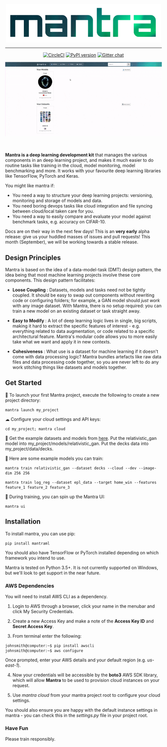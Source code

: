 <div align="center">
    <img width="500" src="docs/source/logo.png">    
</div>

-----------------------------------------


<div align="center">
    
[![CircleCI](https://circleci.com/gh/RJT1990/mantra.svg?style=shield&circle-token=ef9ddee091dd77395273f8d59f6b6b5b091212c7)](https://circleci.com/gh/RJT1990/mantra)
[![PyPI version](https://badge.fury.io/py/mantraml.svg)](https://badge.fury.io/py/mantraml)
[![Gitter chat](https://badges.gitter.im/gitterHQ/gitter.png)](https://gitter.im/mantraml/Lobby)

<img src="docs/source/demo.gif">
</div>
<br><br>


**Mantra is a deep learning development kit** that manages the various components in an deep learning project, and makes it much easier to do routine tasks like training in the cloud, model monitoring, model benchmarking and more. It works with your favourite deep learning libraries like TensorFlow, PyTorch and Keras. 

You might like mantra if:

- You need a way to structure your deep learning projects: versioning, monitoring and storage of models and data.
- You need boring devops tasks like cloud integration and file syncing between cloud/local taken care for you.
- You need a way to easily compare and evaluate your model against benchmark tasks, e.g. accuracy on CIFAR-10.

Docs are on their way in the next few days! This is an **very early** alpha release: give us your huddled masses of issues and pull requests! This month (September), we will be working towards a stable release.

## Design Principles

Mantra is based on the idea of a data-model-task (DMT) design pattern, the idea being that most machine learning projects involve these core components. This design pattern facilitates:

- **Loose Coupling** : Datasets, models and tasks need not be tightly coupled. It should be easy to swap out components without rewriting code or configuring folders; for example, a GAN model should *just work* with any image dataset. With Mantra, there is no setup required: you can train a new model on an existing dataset or task straight away.

- **Easy to Modify** : A lot of deep learning logic lives in single, big scripts, making it hard to extract the specific features of interest - e.g. everything related to data augmentation, or code related to a specific architectural feature. Mantra's modular code allows you to more easily take what we want and apply it in new contexts.

- **Cohesiveness** : What use is a dataset for machine learning if it doesn't come with data processing logic? Mantra bundles artefacts like raw data files and data processing code together, so you are never left to do any work stitching things like datasets and models together.

## Get Started 

🚀 To launch your first Mantra project, execute the following to create a new project directory:

```console
mantra launch my_project 
```
☁ Configure your cloud settings and API keys:

```console
cd my_project; mantra cloud 
```
💾 Get the example datasets and models from [here](https://github.com/RJT1990/mantra-examples). Put the relativistic_gan model into my_project/models/relativistic_gan. Put the decks data into my_project/data/decks.

🤖 Here are some example models you can train:

```console
mantra train relativistic_gan --dataset decks --cloud --dev --image-dim 256 256
```

```console
mantra train log_reg --dataset epl_data --target home_win --features feature_1 feature_2 feature_3 
```

🚂 During training, you can spin up the Mantra UI:

```console
mantra ui
```

## Installation

To install mantra, you can use pip:

```
pip install mantraml
```
You should also have TensorFlow or PyTorch installed depending on which framework you intend to use.

Mantra is tested on Python 3.5+. It is not currently supported on Windows, but we'll look to get support in the near future.

### AWS Dependencies

You will need to install AWS CLI as a dependency. 

1. Login to AWS through a browser, click your name in the menubar and click My Security Credentials.

2. Create a new Access Key and make a note of the **Access Key ID** and **Secret Access Key**.

3. From terminal enter the following:

```console
johnsmith@computer:~$ pip install awscli
johnsmith@computer:~$ aws configure
```

Once prompted, enter your AWS details and your default region (e.g. *us-east-1*).

4. Now your credentials will be accessible by the **boto3** AWS SDK library, which will allow **Mantra** to be used to 
provision cloud instances on your request.

5. Use *mantra cloud* from your mantra project root to configure your cloud settings.

You should also ensure you are happy with the default instance settings in mantra - you can check this in the *settings.py* file in your project root. 

### Have Fun

Please train responsibly.
